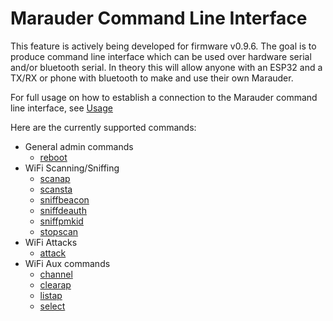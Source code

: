 # Marauder Command Line Interface
This feature is actively being developed for firmware v0.9.6. The goal is to produce command line interface which can be used over hardware serial and/or bluetooth serial. In theory this will allow anyone with an ESP32 and a TX/RX or phone with bluetooth to make and use their own Marauder.

For full usage on how to establish a connection to the Marauder command line interface, see [Usage](cli-usage)

Here are the currently supported commands:
- General admin commands
  - [reboot](reboot-cmd)
- WiFi Scanning/Sniffing
  - [scanap](scanap)
  - [scansta](scansta)
  - [sniffbeacon](sniffbeacon)
  - [sniffdeauth](sniffdeauth)
  - [sniffpmkid](sniffpmkid)
  - [stopscan](stopscan)
- WiFi Attacks
  - [attack](attack)
- WiFi Aux commands
  - [channel](channel)
  - [clearap](clearap)
  - [listap](listap)
  - [select](select)